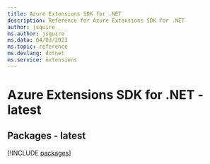 ```yaml
---
title: Azure Extensions SDK for .NET
description: Reference for Azure Extensions SDK for .NET
author: jsquire
ms.author: jsquire
ms.data: 04/03/2023
ms.topic: reference
ms.devlang: dotnet
ms.service: extensions
---
```

# Azure Extensions SDK for .NET - latest
## Packages - latest
[!INCLUDE [packages](extensions-index.md)]